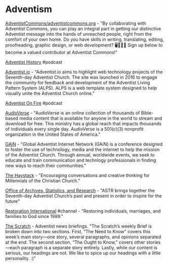 # Adventism

[AdventistCommons/adventistcommons.org](https://github.com/AdventistCommons/adventistcommons.org) - "By collaborating with Adventist Commons, you can play an integral part in getting our distinctive Adventist message into the hands of unreached people, right from the comfort of your own home. Do you have skills in writing, translating, editing, proofreading, graphic design, or web development? 🖥📝🎨😀 Sign up below to become a valued contributor at Adventist Commons!"

[Adventist History](http://adventisthistorypodcast.org/) \#podcast

[Adventist.io](https://www.adventist.io/) - "Adventist.io aims to highlight web technology projects of the Seventh-day Adventist Church. The site was launched in 2016 to engage the community for feedback and development of the Adventist Living Pattern System \(ALPS\). ALPS is a web template system designed to help visually unite the Adventist Church online."

[Adventist On Fire](https://aofire.org/) \#podcast

[AudioVerse](https://www.audioverse.org/english/) - "AudioVerse is an online collection of thousands of Bible-based media content that is available for anyone in the world to stream and download for free. This ministry has a global reach that impacts thousands of individuals every single day. AudioVerse is a 501\(c\)\(3\) nonprofit organization in the United States of America."

[GAiN](https://gain.adventist.org/) - "Global Adventist Internet Network \(GAiN\) is a conference designed to foster the use of technology, media and the internet to help the mission of the Adventist Church. Through annual, worldwide events, we seek to educate and train communication and technlogy professionals in finding new ways to reach their communities."

[The Haystack](https://www.thehaystack.org/) - "Encouraging conversations and creative thinking for Millennials of the Christian Church."

[Office of Archives, Statistics, and Research](https://www.adventistarchives.org/) - "ASTR brings together the Seventh-day Adventist Church’s past and present in order to inspire for the future"

[Restoration International](https://www.youtube.com/c/RestorationInternational) \#channel - "Restoring individuals, marriages, and families to God since 1989."

[The Scratch](https://thescratchnews.com/) - Adventist news briefings. "The Scratch’s weekly Brief is broken down into two sections. First, “The Need to Know” covers this week’s main story—one story, several paragraphs, and opinions separated at the end. The second section, “The Ought to Know,” covers other stories—each paragraph is a separate story entirely. Lastly, while our content is serious, our headings are not. We like to spice up our headings with a little personality. :\)" 

